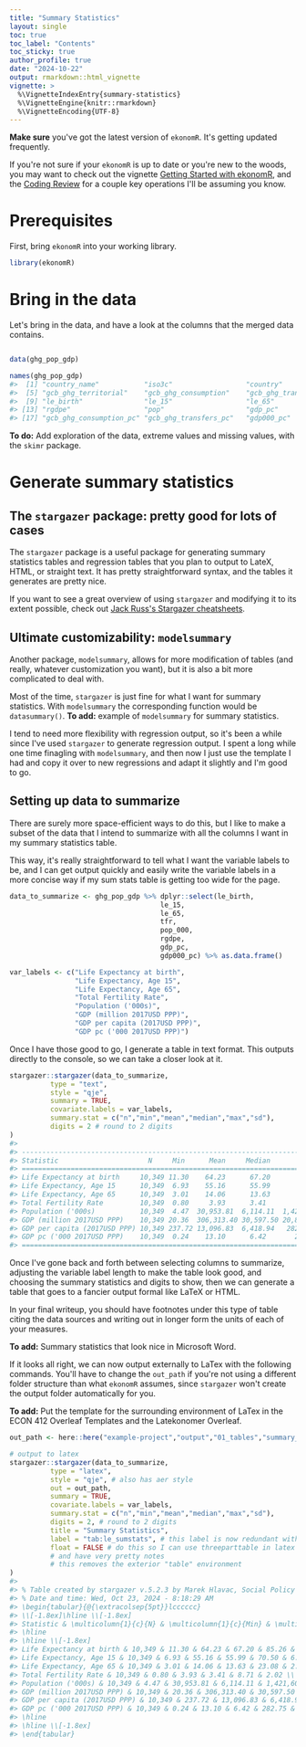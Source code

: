 ```yaml
---
title: "Summary Statistics"
layout: single
toc: true
toc_label: "Contents"
toc_sticky: true
author_profile: true
date: "2024-10-22"
output: rmarkdown::html_vignette
vignette: >
  %\VignetteIndexEntry{summary-statistics}
  %\VignetteEngine{knitr::rmarkdown}
  %\VignetteEncoding{UTF-8}
---
```



**Make sure** you've got the latest version of `ekonomR`. It's getting updated frequently. 

If you're not sure if your `ekonomR` is up to date or you're new to the woods, you may want to check out the vignette [Getting Started with ekonomR](https://stallman-j.github.io/ekonomR/vignettes/getting-started-with-ekonomR/), and the [Coding Review](https://stallman-j.github.io/ekonomR/vignettes/coding-review/) for a couple key operations I'll be assuming you know.

# Prerequisites

First, bring `ekonomR` into your working library.


``` r
library(ekonomR)
```


# Bring in the data

Let's bring in the data, and have a look at the columns that the merged data contains.


``` r

data(ghg_pop_gdp)

names(ghg_pop_gdp)
#>  [1] "country_name"           "iso3c"                  "country"                "year"                  
#>  [5] "gcb_ghg_territorial"    "gcb_ghg_consumption"    "gcb_ghg_transfers"      "pop_000"               
#>  [9] "le_birth"               "le_15"                  "le_65"                  "tfr"                   
#> [13] "rgdpe"                  "pop"                    "gdp_pc"                 "gcb_ghg_territorial_pc"
#> [17] "gcb_ghg_consumption_pc" "gcb_ghg_transfers_pc"   "gdp000_pc"
```

**To do:** Add exploration of the data, extreme values and missing values, with the `skimr` package.

# Generate summary statistics

## The `stargazer` package: pretty good for lots of cases

The `stargazer` package is a useful package for generating summary statistics tables and regression tables that you plan to output to LateX, HTML, or straight text. It has pretty straightforward syntax, and the tables it generates are pretty nice.

If you want to see a great overview of using `stargazer` and modifying it to its extent possible, check out [Jack Russ's Stargazer cheatsheets](https://www.jakeruss.com/cheatsheets/stargazer/).

## Ultimate customizability: `modelsummary`

Another package, `modelsummary`, allows for more modification of tables (and really, whatever customization you want), but it is also a bit more complicated to deal with.

Most of the time, `stargazer` is just fine for what I want for summary statistics. With `modelsummary` the corresponding function would be `datasummary()`. **To add:** example of `modelsummary` for summary statistics.

I tend to need more flexibility with regression output, so it's been a while since I've used `stargazer` to generate regression output. I spent a long while one time finagling with `modelsummary`, and then now I just use the template I had and copy it over to new regressions and adapt it slightly and I'm good to go.

## Setting up data to summarize

There are surely more space-efficient ways to do this, but I like to make a subset of the data that I intend to summarize with all the columns I want in my summary statistics table. 

This way, it's really straightforward to tell what I want the variable labels to be, and I can get output quickly and easily write the variable labels in a more concise way if my sum stats table is getting too wide for the page.


``` r
data_to_summarize <- ghg_pop_gdp %>% dplyr::select(le_birth,
                                     le_15,
                                     le_65,
                                     tfr,
                                     pop_000,
                                     rgdpe,
                                     gdp_pc,
                                     gdp000_pc) %>% as.data.frame()

var_labels <- c("Life Expectancy at birth",
                "Life Expectancy, Age 15",
                "Life Expectancy, Age 65",
                "Total Fertility Rate",
                "Population ('000s)",
                "GDP (million 2017USD PPP)",
                "GDP per capita (2017USD PPP)",
                "GDP pc ('000 2017USD PPP)")
```

Once I have those good to go, I generate a table in text format. This outputs directly to the console, so we can take a closer look at it.


``` r
stargazer::stargazer(data_to_summarize,
          type = "text",
          style = "qje",
          summary = TRUE,
          covariate.labels = var_labels,
          summary.stat = c("n","min","mean","median","max","sd"),
          digits = 2 # round to 2 digits
)
#> 
#> ------------------------------------------------------------------------------------------
#> Statistic                      N     Min      Mean     Median        Max        St. Dev.  
#> ==========================================================================================
#> Life Expectancy at birth     10,349 11.30    64.23      67.20       85.26        11.55    
#> Life Expectancy, Age 15      10,349  6.93    55.16      55.99       70.50         6.41    
#> Life Expectancy, Age 65      10,349  3.01    14.06      13.63       23.08         2.42    
#> Total Fertility Rate         10,349  0.80     3.93      3.41        8.71          2.02    
#> Population ('000s)           10,349  4.47  30,953.81  6,114.11  1,421,605.00   114,985.20 
#> GDP (million 2017USD PPP)    10,349 20.36  306,313.40 30,597.50 20,860,506.00 1,217,080.00
#> GDP per capita (2017USD PPP) 10,349 237.72 13,096.83  6,418.94   282,751.80    19,093.28  
#> GDP pc ('000 2017USD PPP)    10,349  0.24    13.10      6.42       282.75        19.09    
#> ==========================================================================================
```

Once I've gone back and forth between selecting columns to summarize, adjusting the variable label length to make the table look good, and choosing the summary statistics and digits to show, then we can generate a table that goes to a fancier output formal like LaTeX or HTML.

In your final writeup, you should have footnotes under this type of table citing the data sources and writing out in longer form the units of each of your measures.

**To add:** Summary statistics that look nice in Microsoft Word. 

If it looks all right, we can now output externally to LaTex with the following commands. You'll have to change the `out_path` if you're not using a different folder structure than what `ekonomR` assumes, since `stargazer` won't create the output folder automatically for you.

**To add:** Put the template for the surrounding environment of LaTex in the ECON 412 Overleaf Templates and the Latekonomer Overleaf.


``` r
out_path <- here::here("example-project","output","01_tables","summary_stats.tex")

# output to latex
stargazer::stargazer(data_to_summarize,
          type = "latex",
          style = "qje", # also has aer style
          out = out_path,
          summary = TRUE,
          covariate.labels = var_labels,
          summary.stat = c("n","min","mean","median","max","sd"),
          digits = 2, # round to 2 digits
          title = "Summary Statistics",
          label = "tab:le_sumstats", # this label is now redundant with float = FALSE
          float = FALSE # do this so I can use threeparttable in latex
          # and have very pretty notes
          # this removes the exterior "table" environment
)
#> 
#> % Table created by stargazer v.5.2.3 by Marek Hlavac, Social Policy Institute. E-mail: marek.hlavac at gmail.com
#> % Date and time: Wed, Oct 23, 2024 - 8:18:29 AM
#> \begin{tabular}{@{\extracolsep{5pt}}lcccccc} 
#> \\[-1.8ex]\hline \\[-1.8ex] 
#> Statistic & \multicolumn{1}{c}{N} & \multicolumn{1}{c}{Min} & \multicolumn{1}{c}{Mean} & \multicolumn{1}{c}{Median} & \multicolumn{1}{c}{Max} & \multicolumn{1}{c}{St. Dev.} \\ 
#> \hline 
#> \hline \\[-1.8ex] 
#> Life Expectancy at birth & 10,349 & 11.30 & 64.23 & 67.20 & 85.26 & 11.55 \\ 
#> Life Expectancy, Age 15 & 10,349 & 6.93 & 55.16 & 55.99 & 70.50 & 6.41 \\ 
#> Life Expectancy, Age 65 & 10,349 & 3.01 & 14.06 & 13.63 & 23.08 & 2.42 \\ 
#> Total Fertility Rate & 10,349 & 0.80 & 3.93 & 3.41 & 8.71 & 2.02 \\ 
#> Population ('000s) & 10,349 & 4.47 & 30,953.81 & 6,114.11 & 1,421,605.00 & 114,985.20 \\ 
#> GDP (million 2017USD PPP) & 10,349 & 20.36 & 306,313.40 & 30,597.50 & 20,860,506.00 & 1,217,080.00 \\ 
#> GDP per capita (2017USD PPP) & 10,349 & 237.72 & 13,096.83 & 6,418.94 & 282,751.80 & 19,093.28 \\ 
#> GDP pc ('000 2017USD PPP) & 10,349 & 0.24 & 13.10 & 6.42 & 282.75 & 19.09 \\ 
#> \hline 
#> \hline \\[-1.8ex] 
#> \end{tabular}
```
